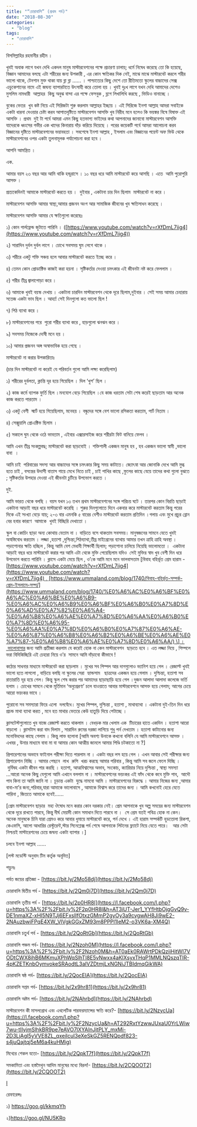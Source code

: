 ```yaml
---
title: "“চোরাবালি” (প্রথম পর্ব)"
date: "2018-08-30"
categories: 
  - "blog"
tags: 
  - "চোরাবালি"
---
```


বিসমিল্লাহির রহমানীর রহীম ।

খুবই অবাক লাগে যখন দেখি একদল মানুষ মাস্টারবেশনের পক্ষে প্রচারণা চালায়; ধর্মে নিষেধ করেছে তো কি হয়েছে, বিজ্ঞান আমাদের বলছে এটা শরীরের জন্য উপকারী , এর কোন ক্ষতিকর দিক নেই, মাঝে মাঝে মাস্টারবেট করলে শরীর ভালো থাকে, টেনশান মুক্ত থাকা যায় ব্লা ব্লা ...... । পাশ্চাত্যের কিছু দেশে তো রীতিমতো স্কুলের বাচ্চাদের সেক্স এডুকেশানের নামে এই জঘন্য ব্যাপারটাতে উৎসাহী করে তোলা হয় । খুবই দুঃখ লাগে যখন দেখি আমাদের দেশেও মুসলিম নামধারী  আল্লাহর  কিছু অবুঝ বান্দা এর পক্ষে ফেসবুক , ব্লগে লিখালিখি করছে , ভিডিও বানাচ্ছে ।

বুকের ভেতর  খুব কষ্ট নিয়ে এই সিরিজটা শুরু করলাম আল্লাহর ইচ্ছায় । এই সিরিজে ইনশা আল্লাহ আমরা সবাইকে একটা ধারনা দেওয়ার চেষ্টা করব আপাতদৃষ্টিতে মাস্টারবেশন আসক্তি খুব নিরীহ মনে হলেও কি ভয়ঙ্কর বিষে বিষাক্ত এই আসক্তি । প্রথম  দুই টা পর্বে আমরা এমন কিছু হতভাগ্য ভাইদের কথা আপনাদের জানাবো মাস্টারবেশন আসক্তি যাদেরকে ধ্বংসের গভীর এক খাদের কিনারায় দাঁড় করিয়ে দিয়েছে । পরের কয়েকটি পর্বে আমরা আলোচনা করব  বিজ্ঞানের দৃষ্টিতে মাস্টারবেশনের ভয়াবহতা । সবশেষে ইনশা আল্লাহ , ইসলাম এবং বিজ্ঞানের পয়েন্ট অফ ভিউ থেকে মাস্টারবেশনের ওপর একটা তুলনামূলক পর্যালোচনা করা হবে ।

আপনি আমন্ত্রিত ।

এক.

আমার বয়স ২৩ বছর আর আমি থাকি হন্ডুরাসে । ১০ বছর ধরে আমি মাস্টারবেট করে আসছি । এতে  আমি পুরোপুরি আসক্ত ।

প্রত্যকেদিনই আমাকে মাস্টারবেট করতে হয় ।  দুইবার , একটানা চার দিন ছিলাম  মাস্টারবেট না করে ।

মাস্টারবেশন আসক্তি আমার স্বাস্থ্য,আমার প্রজনন অংগ আর সামাজিক জীবনের খুব ক্ষতিসাধন করেছে ।

মাস্টারবেশন আসক্তি আমার যে ক্ষতিগুলো করেছেঃ

১) কোন গার্লফ্রেন্ড জুটাতে পারিনি । ([https://www.youtube.com/watch?v=rXfDmL7iig4](https://www.youtube.com/watch?v=rXfDmL7iig4))

২) সারাদিন দুর্বল দুর্বল লাগে । চোখে সবসময় ঘুম লেগে থাকে ।

৩) শরীরে একটু শক্তি সঞ্চয় হলে আবার মাস্টারবেট করতে ইচ্ছে করে ।

৪) তেমন কোন প্রোডাক্টিভ কাজই করা হয়না । সৃষ্টিকর্তার দেওয়া চমৎকার এই জীবনটা নষ্ট করে ফেললাম ।

৫) শরীর তীব্র জ্বালাপোড়া করে ।

৬) আমাকে খুবই বয়স্ক দেখায় । একটানা চারদিন মাস্টারবেশন থেকে দূরে ছিলাম,দুইবার । সেই সময় আমার চেহারায় সতেজ একটা ভাব ছিল । আহা! সেই দিনগুলো কত ভালো ছিল !

৭) পিঠ ব্যাথা করে ।

৮) মাস্টারবেশনের পরে  পুরো শরীর ব্যাথা করে , হাড়গুলো ঝনঝন করে ।

৯) সবসময় নিজেকে দোষী মনে হয় ।

১০) আমার প্রজনন অঙ্গ অস্বাভাবিক হয়ে গেছে ।

মাস্টারবেট না করার উপকারিতাঃ

(চার দিন মাস্টারবেট না করেই যে পরিবর্তন গুলো আমি লক্ষ্য করেছিলাম)

১) শরীরের দুর্বলতা, ক্লান্তি দূর হয়ে গিয়েছিল । দিল ‘খুশ’ ছিল ।

২) কাজ কর্মে ব্যাপক ফুর্তি ছিল ।মনযোগ বেড়ে গিয়েছিল ।যে কাজ ধরতাম সেটা শেষ করেই ছাড়তাম আর অনেক কাজ করতে পারতাম ।

৩) একটু বেশী  স্মার্ট হয়ে গিয়েছিলাম, মনেহয় । বন্ধুদের সঙ্গে বেশ ভালো রসিকতা করতাম, পার্ট নিতাম ।

৪) সেক্সুয়ালি প্রোএক্টিভ ছিলাম ।

৫) সকালে ঘুম থেকে ওঠে ভাবতাম , এইবার এক্সারসাইজ করে শরীরটা ফিট বানিয়ে ফেলব ।

আমি এখন তীব্র সংকল্পবদ্ধ; মাস্টারবেট করা ছাড়বোই । শক্তিশালী একজন মানুষ হব , হব একজন ভালো স্বামী ,ভালো বাবা  ।

আমি চাই  পরিবারের সদস্য আর বাচ্চাদের সঙ্গে চমৎকার কিছু সময় কাটাতে। জ্যোৎস্না আর জোনাকি দেখে আমি মুগ্ধ হতে চাই , বসন্তের উদাসী বাতাস গায়ে মেখে নিতে চাই , চাই পাখির কাছে ,ফুলের কাছে যেয়ে তাদের কথা গুলো বুঝতে  ; সৃষ্টিকর্তার উপহার দেওয়া এই জীবনটা চুটিয়ে উপভোগ করতে ।

দুই.

আমি ভারত থেকে বলছি । বয়স যখন ১৩ তখন প্রথম মাস্টারবেশনের সঙ্গে পরিচয় ঘটে । তারপর কোন বিরতি ছাড়াই একটানা আড়াই বছর ধরে মাস্টারবেট করেছি । শুরুর দিনগুলোতে দিনে একবার করে মাস্টারবেট করতাম কিন্তু পরের দিকে এই সংখ্যা বেড়ে যায়; ২-৩ বার এমনকি ৫ বারের বেশীও মাস্টারবেট করতাম প্রতিদিন ।গলায় এবং মুখে প্রচুর ব্রোন বের হবার কারণে  আমাকে  খুবই বিচ্ছিরি দেখাতো ।

স্কুল বা কোচিং ছাড়া অন্য কোথায় যেতাম না । বাড়িতে বসে থাকতাম সবসময়। মানুষজনের সামনে যেতে খুবই অস্বস্তিবোধ করতাম । লজ্জা ,হতাশা ,দুশ্চিন্তা,পিঠব্যাথা,তীব্র মাইগ্রেনের ব্যাথায় আমার তখন ত্রাহি ত্রাহি অবস্থা ।পড়াশোনার ক্ষতি হচ্ছিল , কিন্তু আমি বেশ মেধাবী শিক্ষার্থী ছিলাম; পড়াশোনা চালিয়ে নিয়েছি ভালোমতো ।  একটানা আড়াই বছর ধরে মাস্টারবেট করার পর আমি এটা থেকে মুক্তি পেয়েছিলাম যদিও  সেই মুক্তির স্বাদ খুব বেশী দিন ধরে উপভোগ করতে পারিনি । ক্লাসে একটা মেয়ে ছিল , ও’কে আমি মনে মনে ভালবাসতাম \[বিবাহ বহির্ভূত প্রেম হারাম -[https://www.youtube.com/watch?v=rXfDmL7iig4](https://www.youtube.com/watch?v=rXfDmL7iig4) , [https://www.ummaland.com/blog/1740/বিবাহ-বহির্ভূত-সম্পর্ক-প্রেম-ইসলামে-সম্প/](https://www.ummaland.com/blog/1740/%E0%A6%AC%E0%A6%BF%E0%A6%AC%E0%A6%BE%E0%A6%B9-%E0%A6%AC%E0%A6%B9%E0%A6%BF%E0%A6%B0%E0%A7%8D%E0%A6%AD%E0%A7%82%E0%A6%A4-%E0%A6%B8%E0%A6%AE%E0%A7%8D%E0%A6%AA%E0%A6%B0%E0%A7%8D%E0%A6%95-%E0%A6%AA%E0%A7%8D%E0%A6%B0%E0%A7%87%E0%A6%AE-%E0%A6%87%E0%A6%B8%E0%A6%B2%E0%A6%BE%E0%A6%AE%E0%A7%87-%E0%A6%B8%E0%A6%AE%E0%A7%8D%E0%A6%AA/) \] । ভালোবাসার জন্য আমি প্রতীজ্ঞা করলাম যে করেই হোক না কেন মাস্টারবেশন  ছাড়তে হবে । এত লজ্জা নিয়ে , পিম্পলে ভরা বিদিকিচ্ছিরি এই চেহারা নিয়ে ও’র  সামনে আমি দাঁড়াবো কীভাবে !

কঠোর সাধনার মাধ্যমে মাস্টারবেট করা ছাড়লাম । মুখের সব পিম্পল আর দাগগুলোও ভ্যানিশ হয়ে গেল । রেজাল্ট খুবই ভালো হতে লাগলো , বাড়িয়ে বলছি না স্কুলের সেরা  হ্যান্ডসাম   ছাত্রদের একজন হয়ে গেলাম । দুশ্চিন্তা, হতাশা সব রাতারাতি দূর হয়ে গেল। কিন্তু স্কুল শেষ করার পর আমাদের ছাড়াছাড়ি হয়ে গেল ।দুজন আলাদা আলাদা কলেজে ভর্তি হলাম । চোখের সামনে থেকে মূর্তিমান ‘অনুপ্রেরণা’ চলে যাওয়াতে আবার মাস্টারবেশনে আসক্ত হয়ে গেলাম; আগের চেয়ে আরো ভয়ংকর ভাবে ।

পুরোনো সব সমস্যারা ফিরে এলো  দলবেঁধে। মুখের পিম্পল, দুশ্চিন্তা , হতাশা , মাথাব্যাথা । একটানা দুই-তিন দিন ধরে প্রচন্ড মাথা ব্যাথা করত , মনে হত মাথার ভেতরে কেউ হাতুড়ি দিয়ে পেটাচ্ছে ।

ক্লাসটেস্টগুলোতে খুব বাজে রেজাল্ট করতে থাকলাম । বেধড়ক মার খেলাম এক  টিচারের হাতে একদিন । হতাশা আরো বাড়লো । ক্লাসটাস করা বাদ দিলাম , সারাদিন রুমের দরজা লাগিয়ে শুধু পর্ন দেখতাম । হতাশা কাটানোর জন্য মনোবিদদের কাছে গেলাম । কিন্তু লাভ হলোনা \[আমি অবশ্য উনাকে কখনো বলিনি যে আমি মাস্টারবেশনে আসক্ত । এখবর , উনার মাধ্যমে বাবা মা বা আমার কোন আত্মীয় জানলে আমার পিণ্ডি চটকাতো না ?\]

প্রিপারেশানের অভাবে ফাইনাল পরীক্ষা দিতে পারলাম না । একটা বছর লস হয়ে গেল । এখন আবার সেই পরীক্ষার জন্য প্রিপারেশান নিচ্ছি । আমার পেছনে  লাখ  রুপি  খরচ করছে আমার পরিবার , কিন্তু আমি সব জলে ফেলে দিচ্ছি । দুর্বিষহ একটা জীবন পার করছি । হতাশা, আত্মবিশ্বাসের অভাব, সংকোচ, ক্যারিয়ার নিয়ে দুশ্চিন্তা , স্বাস্থ্য সমস্যা ...আরো অনেক কিছু যেগুলো আমি এখানে বললাম না । মাস্টারবেশনের ভয়ংকর এই ফাঁদ থেকে কবে মুক্তি পাব,  আদৌ পাব কিনা তা আমি জানি না । চূড়ান্ত একটা  যুদ্ধে নামবো আমি । মাস্টারবেশনের বিরুদ্ধে । আমার নিজের জন্য ,আমার বাবা-মা’র জন্য,পরিবার,যারা আমাকে ভালোবাসে , আমাকে বিশ্বাস করে তাদের জন্য । আমি কখনোই হেরে যেতে পারিনা , জিততে আমাকে হবেই......

\[প্রেম মাস্টারবেশন ছাড়ার  মহা ঔষোধ মনে করার কোন দরকার নেই। প্রেম আপনাকে খুব অল্প সময়ের জন্য মাস্টারবেশন থেকে দূরে রাখতে পারবে, কিন্তু দীর্ঘ মেয়াদী কোন সমাধান দিতে পারবে না ।  সে প্রেম যতই পবিত্র হোক না কেন। অনেক মানুষকে চিনি যারা প্রেমও করে আবার ধুমায়ে মাস্টারবেট করে, পর্ন দেখে । এই হারাম সম্পর্কটি হুডতোলা রিকশা, কেএফসি, আলো আধারির রেস্টুরেন্ট,স্টার সিনেপ্লেক্স পর্ব শেষে আপনাকে লিটনের ফ্ল্যাটে নিয়ে যেতে পারে।   আর সেটা নিশ্চয়ই মাস্টারেশনের চেয়ে জঘন্য একটা ব্যাপার ।\]

চলবে ইনশা আল্লাহ ......

\[লস্ট মডেস্টি অনুবাদ টিম কর্তৃক অনূদিত\]

পড়ুনঃ

পর্বত জয়ের প্রতিজ্ঞা - [https://bit.ly/2Mo58dj](https://bit.ly/2Mo58dj)

চোরাবালি দ্বিতীয় পর্ব - [https://bit.ly/2Qm0j7D](https://bit.ly/2Qm0j7D)

চোরাবালি তৃতীয় পর্ব - [https://bit.ly/2p0HR8l](https://l.facebook.com/l.php?u=https%3A%2F%2Fbit.ly%2F2p0HR8l&h=AT3iUT-Jer1_YYfHtbOjgGvQ9v-DE1nmaXZ-xHI5N9TJj6EFxslIfOtxzGMmP2gyOy3a9cvgwAH8Ji9wE2-2NAuzbwiFPqE4XW_VlVgkGGxZM93m8PPPl1IeM2-o3VK6a-XM4Q)

চোরাবালি চতুর্থ পর্ব - [https://bit.ly/2QoRtGb](https://bit.ly/2QoRtGb)

চোরাবালি পঞ্চম পর্ব- [https://bit.ly/2Nzoh0M](https://l.facebook.com/l.php?u=https%3A%2F%2Fbit.ly%2F2Nzoh0M&h=AT0aEk0RAWrtPDkQziiHitWI7VODtCWX8ihB6MKmuXPhWqSlhTI8E5vNwxx4aKlXsyxTHqP1MMLNQszqTIR-4pKZETKnbOymvokeSRAodtL3aIVZDtmjLxNGNiJTBIdmqGikWA)

চোরাবালি ষষ্ঠ পর্ব- [https://bit.ly/2QocEIA](https://bit.ly/2QocEIA)

চোরাবালি সপ্তম পর্ব- [https://bit.ly/2x9hr81](https://bit.ly/2x9hr81)

চোরাবালি অষ্টম পর্ব- [https://bit.ly/2NAhrbd](https://bit.ly/2NAhrbd)

মাস্টারবেশন কী মাসলগ্রোথ এবং এথলেটিক পারফরম্যান্সের ক্ষতি করে?- [https://bit.ly/2NzycUa](https://l.facebook.com/l.php?u=https%3A%2F%2Fbit.ly%2F2NzycUa&h=AT292RxtYzwwJUxaU0YrLWiw7wu-tIIyjmSlhkBR9pe7eAVO7lXYAInJjtPLY_mxMi-2D3LjAgl5yVVE8ZL_qxeiIcul3eXeSkGZ5RENQpdf823-s4juQajtqj5eM6a4kuHMig)

মিথ্যের শেকল যতো- [https://bit.ly/2QpkT7f](https://bit.ly/2QpkT7f)

সমকামিতা এবং হস্তমৈথুন আদিম মানুষের মধ্যে বিরল!- [https://bit.ly/2CQOOT2](https://bit.ly/2CQOOT2)

[I](http://bit.ly/2huVR4I)

রেফারেন্সঃ

১) https://goo.gl/kkmqYh

২)https://goo.gl/NU5KRo
